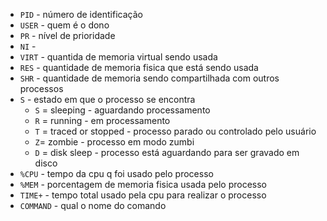 * `PID` - número de identificação
* `USER` - quem é o dono
* `PR` - nível de prioridade
* `NI` -
* `VIRT` - quantida de memoria virtual sendo usada
* `RES` - quantidade de memoria fisica que está sendo usada
* `SHR` - quantidade de memoria sendo compartilhada com outros processos
* `S` - estado em que o processo se encontra
	* `S` = sleeping - aguardando processamento
	* `R` = running - em processamento
	* `T` = traced or stopped - processo parado ou controlado pelo usuário
	* `Z`= zombie - processo em modo zumbi
	* `D` = disk sleep - processo está aguardando para ser gravado em disco
* `%CPU`  - tempo da cpu q foi usado pelo processo
* `%MEM` - porcentagem de memoria fisica usada pelo processo
* `TIME+` - tempo total usado pela cpu para realizar o processo
* `COMMAND` - qual o nome do comando
